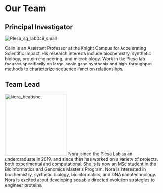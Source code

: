 # Our Team

## Principal Investigator
![Plesa_sq_lab049_small](https://user-images.githubusercontent.com/59736592/129622592-6cb1ecbd-e1d9-4a34-85ec-0f04a840d360.jpg)


Calin is an Assistant Professor at the Knight Campus for Accelerating Scientific Impact. His research interests include biochemistry, synthetic biology, protein engineering, and microbiology. Work in the Plesa lab focuses specifically on large-scale gene synthesis and high-throughput methods to characterize sequence-function relationsihps.

## Team Lead
<img width="200" alt="Nora_headshot" src="https://user-images.githubusercontent.com/59736592/128743453-f2cc5542-29c5-43c2-8666-73b0c6041c70.png">
Nora joined the Plesa Lab as an undergraduate in 2019, and since then has worked on a variety of projects, both experimental and computational. She is is now an MSc student in the Bioinformatics and Genomics Master's Program. Nora is interested in biochemistry, synthetic biology, bioinformatics, and DNA nanotechnology. Nora is excited about developing scalable directed evolution strategies to engineer proteins.







